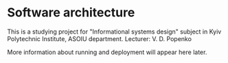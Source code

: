 # Software architecture

This is a studying project for "Informational systems design" subject in Kyiv Polytechnic Institute, ASOIU department.
Lecturer: V. D. Popenko

More information about running and deployment will appear here later.
